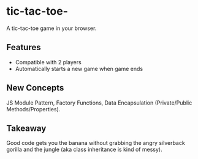 # tic-tac-toe-
A tic-tac-toe game in your browser. 

## Features

- Compatible with 2 players 
- Automatically starts a new game when game ends 

## New Concepts  

JS Module Pattern, Factory Functions, Data Encapsulation (Private/Public Methods/Properties).

## Takeaway 

Good code gets you the banana without grabbing the angry silverback gorilla and the jungle (aka class inheritance is kind of messy). 

